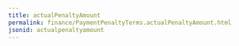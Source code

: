 ```yaml
---
title: actualPenaltyAmount
permalink: finance/PaymentPenaltyTerms.actualPenaltyAmount.html
jsonid: actualpenaltyamount
---
```

